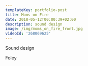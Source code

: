 ```yaml
---
templateKey: portfolio-post
title: Moms on Fire
date: 2018-05-12T00:00:39+02:00
description: sound design
image: /img/moms_on_fire_front.jpg
videoId: '268069625'
---
```

Sound design

Foley
